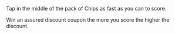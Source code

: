 Tap in the middle of the pack of Chips as fast as you can to score.

Win an assured discount coupon the more you score the higher the discount.
